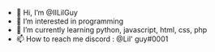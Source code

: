 - 👋 Hi, I’m @IILilGuy
- 👀 I’m interested in programming
- 🌱 I’m currently learning python, javascript, html, css, php
- 📫 How to reach me discord : @Lil' guy#0001

<!---
IILilGuy/IILilGuy is a ✨ special ✨ repository because its `README.md` (this file) appears on your GitHub profile.
You can click the Preview link to take a look at your changes.
--->
